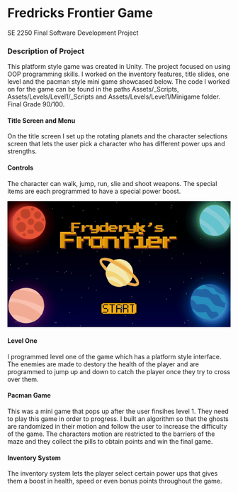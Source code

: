# Fredricks Frontier Game
SE 2250 Final Software Development Project 

### Description of Project
This platform style game was created in Unity. The project focused on using OOP programming skills. I worked on the inventory features, title slides, one level and the pacman style mini game showcased below. The code I worked on for the game can be found in the paths Assets/_Scripts, Assets/Levels/Level1/_Scripts and Assets/Levels/Level1/Minigame folder. Final Grade 90/100. 

#### Title Screen and Menu
On the title screen I set up the rotating planets and the character selections screen that lets the user pick a character who has different power ups and strengths.

#### Controls
The character can walk, jump, run, slie and shoot weapons. The special items are each programmed to have a special power boost. 

![](Title.gif)

#### Level One
I programmed level one of the game which has a platform style interface. The enemies are made to destory the health of the player and are programmed to jump up and down to catch the player once they try to cross over them.

#### Pacman Game
This was a mini game that pops up after the user finsihes level 1. They need to play this game in order to progress. I built an algorithm so that the ghosts are randomized in their motion and follow the user to increase the difficulty of the game. The characters motion are restricted to the barriers of the maze and they collect the pills to obtain points and win the final game. 

#### Inventory System
The inventory system lets the player select certain power ups that gives them a boost in health, speed or even bonus points throughout the game. 
